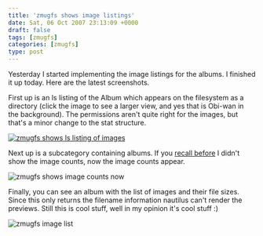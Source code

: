 ```yaml
---
title: 'zmugfs shows image listings'
date: Sat, 06 Oct 2007 23:13:09 +0000
draft: false
tags: [zmugfs]
categories: [zmugfs]
type: post
---
```


Yesterday I started implementing the image listings for the albums. I finished it up today. Here are the latest screenshots.

First up is an ls listing of the Album which appears on the filesystem as a directory (click the image to see a larger view, and yes that is Obi-wan in the background). The permissions aren't quite right for the images, but that's a minor change to the stat structure.

[![zmugfs shows ls listing of images](/img/2007/10/zmugfs_ls_imgs.png)](/img/2007/10/zmugfs_ls_imgs.png "zmugfs shows ls listing of images")

Next up is a subcategory containing albums. If you [recall before](http://zeusville.wordpress.com/2007/10/03/zmugfs-via-nautilus-part-2/) I didn't show the image counts, now the image counts appear.

![zmugfs shows image counts now](/img/2007/10/zmugfs_naut_cat_imgcnt.png)

Finally, you can see an album with the list of images and their file sizes. Since this only returns the filename information nautilus can't render the previews. Still this is cool stuff, well in my opinion it's cool stuff :)

![zmugfs image list](/img/2007/10/zmugfs_naut_imglist.png)